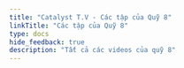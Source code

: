 ```yaml
---
title: "Catalyst T.V - Các tập của Quỹ 8"
linkTitle: "Các tập của Quỹ 8"
type: docs
hide_feedback: true
description: "Tất cả các videos của quỹ 8"
---
```


<!-- Welcome to Catalyst T.V! you will find fund 8 videos here -->
